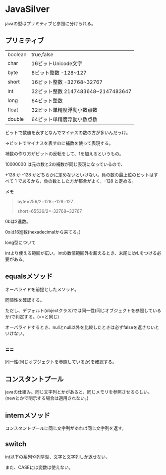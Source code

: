 # JavaSilver

javaの型はプリミティブと参照に分けられる。

## プリミティブ

|         |                                    |
| ------- | ---------------------------------- |
| boolean | true,false                         |
| char    | 16ビットUnicode文字                |
| byte    | 8ビット整数 -128~127               |
| short   | 16ビット整数 -32768~32767          |
| int     | 32ビット整数 2147483648~2147483647 |
| long    | 64ビット整数                       |
| float   | 32ビット単精度浮動小数点数         |
| double  | 64ビット単精度浮動小数点数         |

ビットで数値を表すとなんでマイナスの数の方が多いんだっけ。

→ビットでマイナスを表すのに補数を使って表現する。



補数の作り方がビットの反転をして、1を加えるというもの。

10000000 は元の数と2の補数が同じ表現になっているので、

+128 か -128 かどちらかに定めないといけない。負の数の最上位のビットはすべて 1 であるから，負の数とした方が都合がよく，-128 と定める。

メモ

> byte=256/2=128=-128=127
>
> short=65536/2=-32768~32767

0bは2進数。

0xは16進数(hexadecimalから来てる。)



long型について

intより使える範囲が広い。intの数値範囲外を超えるとき、末尾にlかLをつける必要がある。

## equalsメソッド

オーバライドを前提としたメソッド。

同値性を確認する。

ただし、デフォルト(objectクラス)では同一性(同じオブジェクトを参照しているか)で判定する。(==と同じ)

オーバライドするとき、nullとnull以外を比較したときは必ずfalseを返さないといけない。

## ==

同一性(同じオブジェクトを参照しているか)を確認する。

## コンスタントプール

javaの仕組み。同じ文字列とかがあると、同じメモリを参照させるらしい。(newとかで明示する場合は適用されない。)

## internメソッド

コンスタントプールに同じ文字列があれば同じ文字列を返す。

## switch

int以下の系列や列挙型、文字と文字列しか返せない、

また、CASEには変数は使えない。
